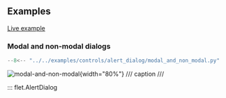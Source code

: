 ## Examples

[Live example](https://flet-controls-gallery.fly.dev/dialogs/alertdialog)

### Modal and non-modal dialogs

```python
--8<-- "../../examples/controls/alert_dialog/modal_and_non_modal.py"
```

![modal-and-non-modal](../../examples/controls/alert_dialog/media/modal_and_non_modal.gif){width="80%"}
/// caption
///

::: flet.AlertDialog
